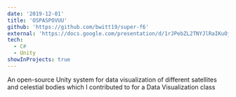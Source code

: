```yaml
---
date: '2019-12-01'
title: 'OSPASPOVUU'
github: 'https://github.com/bwitt19/super-f6'
external: 'https://docs.google.com/presentation/d/1rJPebZL2TNYJlRaIKuOjzEvaOkeaoXh1AMQq2Thp9yM/edit?usp=sharing'
tech:
  - C#
  - Unity
showInProjects: true
---
```


An open-source Unity system for data visualization of different satellites and celestial bodies which I contributed to for a Data Visualization class
